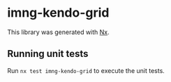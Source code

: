 # imng-kendo-grid

This library was generated with [Nx](https://nx.dev).

## Running unit tests

Run `nx test imng-kendo-grid` to execute the unit tests.

